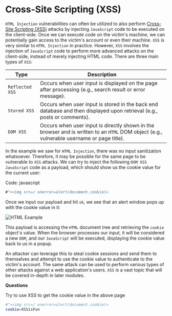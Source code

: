 # Cross-Site Scripting (XSS)

`HTML Injection` vulnerabilities can often be utilized to also perform [Cross-Site Scripting (XSS)](https://owasp.org/www-community/attacks/xss/) attacks by injecting `JavaScript` code to be executed on the client-side. Once we can execute code on the victim's machine, we can potentially gain access to the victim's account or even their machine. `XSS` is very similar to `HTML Injection` in practice. However, `XSS` involves the injection of `JavaScript` code to perform more advanced attacks on the client-side, instead of merely injecting HTML code. There are three main types of `XSS`:

| Type            | Description                                                                                                                               |
| --------------- | ----------------------------------------------------------------------------------------------------------------------------------------- |
| `Reflected XSS` | Occurs when user input is displayed on the page after processing (e.g., search result or error message).                                  |
| `Stored XSS`    | Occurs when user input is stored in the back end database and then displayed upon retrieval (e.g., posts or comments).                    |
| `DOM XSS`       | Occurs when user input is directly shown in the browser and is written to an `HTML` DOM object (e.g., vulnerable username or page title). |

In the example we saw for `HTML Injection`, there was no input sanitization whatsoever. Therefore, it may be possible for the same page to be vulnerable to `XSS` attacks. We can try to inject the following `DOM XSS` `JavaScript` code as a payload, which should show us the cookie value for the current user:

Code: javascript

```javascript
#"><img src=/ onerror=alert(document.cookie)>
```

Once we input our payload and hit `ok`, we see that an alert window pops up with the cookie value in it:

![HTML Example](https://academy.hackthebox.com/storage/modules/75/web\_apps\_xss\_2.jpg)

This payload is accessing the `HTML` document tree and retrieving the `cookie` object's value. When the browser processes our input, it will be considered a new `DOM`, and our `JavaScript` will be executed, displaying the cookie value back to us in a popup.

An attacker can leverage this to steal cookie sessions and send them to themselves and attempt to use the cookie value to authenticate to the victim's account. The same attack can be used to perform various types of other attacks against a web application's users. `XSS` is a vast topic that will be covered in-depth in later modules.

**Questions**

Try to use XSS to get the cookie value in the above page

```bash
#"><img src=/ onerror=alert(document.cookie)>
cookie=XSSisFun
```

